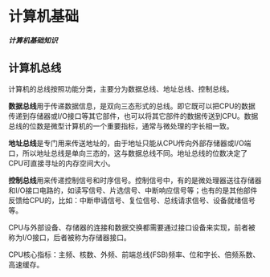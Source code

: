 # 计算机基础

***计算机基础知识***



## 计算机总线

计算机的总线按照功能分类，主要分为数据总线、地址总线、控制总线。

**数据总线**用于传递数据信息，是双向三态形式的总线。即它既可以把CPU的数据传递到存储器或I/O接口等其它部件，也可以将其它部件的数据传送到CPU。数据总线的位数是微型计算机的一个重要指标，通常与微处理的字长相一致。

**地址总线**是专门用来传送地址的，由于地址只能从CPU传向外部存储器或I/O端口，所以地址总线是单向三态的，这与数据总线不同。地址总线的位数决定了CPU可直接寻址的内存空间大小。

**控制总线**用来传递控制信号和时序信号。控制信号中，有的是微处理器送往存储器和I/O接口电路的，如读写信号、片选信号、中断响应信号等；也有的是其他部件反馈给CPU的，比如：中断申请信号、复位信号、总线请求信号、设备就绪信号等。



CPU与外部设备、存储器的连接和数据交换都需要通过接口设备来实现，前者被称为I/O接口，后者被称为存储器接口。

CPU核心指标：主频、核数、外频、前端总线(FSB)频率、位和字长、倍频系数、高速缓存。